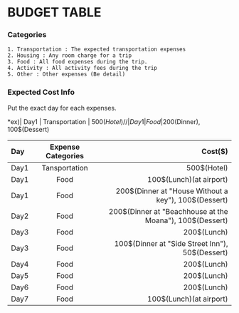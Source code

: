 # BUDGET TABLE

### Categories
~~~
1. Transportation : The expected transportation expenses
2. Housing : Any room charge for a trip
3. Food : All food expenses during the trip. 
4. Activity : All activity fees during the trip
5. Other : Other expenses (Be detail)
~~~

### Expected Cost Info

Put the exact day for each expenses.

*ex)| Day1 | Transportation | 500$(Hotel) //| Day1 | Food | 200$(Dinner), 100$(Dessert)

| Day | Expense Categories | Cost($) |
| :-------- | :--------: | --------: |
|Day1|Tansportation|500$(Hotel)|
|Day1|Food|100$(Lunch)(at airport)|
|Day1|Food|200$(Dinner at "House Without a key"), 100$(Dessert)|
|Day2|Food|200$(Dinner at "Beachhouse at the Moana"), 100$(Dessert)|
|Day3|Food|200$(Lunch)|
|Day3|Food|100$(Dinner at "Side Street Inn"), 50$(Dessert)|
|Day4|Food|200$(Lunch)|
|Day5|Food|200$(Lunch)|
|Day6|Food|200$(Lunch)|
|Day7|Food|100$(Lunch)(at airport)|

